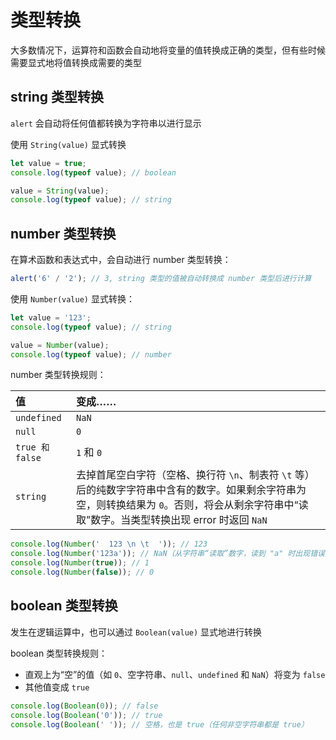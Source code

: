 # 类型转换

大多数情况下，运算符和函数会自动地将变量的值转换成正确的类型，但有些时候需要显式地将值转换成需要的类型

## string 类型转换

`alert` 会自动将任何值都转换为字符串以进行显示

使用 `String(value)` 显式转换

```js
let value = true;
console.log(typeof value); // boolean

value = String(value);
console.log(typeof value); // string
```

## number 类型转换

在算术函数和表达式中，会自动进行 number 类型转换：

```js
alert('6' / '2'); // 3, string 类型的值被自动转换成 number 类型后进行计算
```

使用 `Number(value)` 显式转换：

```js
let value = '123';
console.log(typeof value); // string

value = Number(value);
console.log(typeof value); // number
```

number 类型转换规则：

| 值              | 变成……                                                       |
| :-------------- | :----------------------------------------------------------- |
| `undefined`     | `NaN`                                                        |
| `null`          | `0`                                                          |
| `true 和 false` | `1` 和 `0`                                                   |
| `string`        | 去掉首尾空白字符（空格、换行符 `\n`、制表符 `\t` 等）后的纯数字字符串中含有的数字。如果剩余字符串为空，则转换结果为 `0`。否则，将会从剩余字符串中“读取”数字。当类型转换出现 error 时返回 `NaN` |

```js
console.log(Number('  123 \n \t  ')); // 123
console.log(Number('123a')); // NaN（从字符串“读取”数字，读到 "a" 时出现错误）
console.log(Number(true)); // 1
console.log(Number(false)); // 0
```

## boolean 类型转换

发生在逻辑运算中，也可以通过 `Boolean(value)` 显式地进行转换

boolean 类型转换规则：

- 直观上为“空”的值（如 `0`、空字符串、`null`、`undefined` 和 `NaN`）将变为 `false`
- 其他值变成 `true`

```js
console.log(Boolean(0)); // false
console.log(Boolean('0')); // true
console.log(Boolean(' ')); // 空格，也是 true（任何非空字符串都是 true）
```

